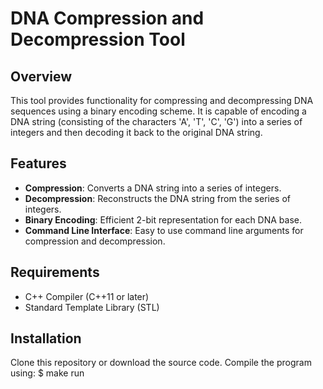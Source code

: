 # DNA Compression and Decompression Tool

## Overview
This tool provides functionality for compressing and decompressing DNA sequences using a binary encoding scheme. It is capable of encoding a DNA string (consisting of the characters 'A', 'T', 'C', 'G') into a series of integers and then decoding it back to the original DNA string.

## Features
- **Compression**: Converts a DNA string into a series of integers.
- **Decompression**: Reconstructs the DNA string from the series of integers.
- **Binary Encoding**: Efficient 2-bit representation for each DNA base.
- **Command Line Interface**: Easy to use command line arguments for compression and decompression.

## Requirements
- C++ Compiler (C++11 or later)
- Standard Template Library (STL)

## Installation
Clone this repository or download the source code. Compile the program using:
$ make run
